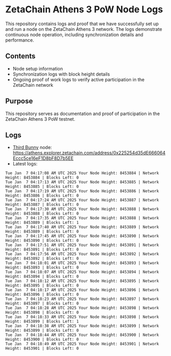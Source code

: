 # ZetaChain Athens 3 PoW Node Logs
This repository contains logs and proof that we have successfully set up and run a node on the ZetaChain Athens 3 network. The logs demonstrate continuous node operation, including synchronization details and performance.

## Contents
- Node setup information
- Synchronization logs with block height details
- Ongoing proof of work logs to verify active participation in the ZetaChain network

## Purpose
This repository serves as documentation and proof of participation in the ZetaChain Athens 3 PoW testnet.

## Logs

- [Third Bunny](https://thirdbunny.xyz/) node: https://athens.explorer.zetachain.com/address/0x225254d35dE666064Eccc5ce16eF1D8bF8D7b5EE
- Latest logs:
```
Tue Jan  7 04:17:08 AM UTC 2025 Your Node Height: 8453884 | Network Height: 8453884 | Blocks Left: 0
Tue Jan  7 04:17:13 AM UTC 2025 Your Node Height: 8453885 | Network Height: 8453885 | Blocks Left: 0
Tue Jan  7 04:17:19 AM UTC 2025 Your Node Height: 8453886 | Network Height: 8453886 | Blocks Left: 0
Tue Jan  7 04:17:24 AM UTC 2025 Your Node Height: 8453887 | Network Height: 8453887 | Blocks Left: 0
Tue Jan  7 04:17:30 AM UTC 2025 Your Node Height: 8453888 | Network Height: 8453888 | Blocks Left: 0
Tue Jan  7 04:17:35 AM UTC 2025 Your Node Height: 8453888 | Network Height: 8453889 | Blocks Left: 1
Tue Jan  7 04:17:40 AM UTC 2025 Your Node Height: 8453889 | Network Height: 8453889 | Blocks Left: 0
Tue Jan  7 04:17:45 AM UTC 2025 Your Node Height: 8453890 | Network Height: 8453890 | Blocks Left: 0
Tue Jan  7 04:17:51 AM UTC 2025 Your Node Height: 8453891 | Network Height: 8453891 | Blocks Left: 0
Tue Jan  7 04:17:56 AM UTC 2025 Your Node Height: 8453892 | Network Height: 8453892 | Blocks Left: 0
Tue Jan  7 04:18:01 AM UTC 2025 Your Node Height: 8453893 | Network Height: 8453893 | Blocks Left: 0
Tue Jan  7 04:18:07 AM UTC 2025 Your Node Height: 8453894 | Network Height: 8453894 | Blocks Left: 0
Tue Jan  7 04:18:12 AM UTC 2025 Your Node Height: 8453895 | Network Height: 8453895 | Blocks Left: 0
Tue Jan  7 04:18:17 AM UTC 2025 Your Node Height: 8453896 | Network Height: 8453896 | Blocks Left: 0
Tue Jan  7 04:18:23 AM UTC 2025 Your Node Height: 8453897 | Network Height: 8453897 | Blocks Left: 0
Tue Jan  7 04:18:28 AM UTC 2025 Your Node Height: 8453898 | Network Height: 8453898 | Blocks Left: 0
Tue Jan  7 04:18:33 AM UTC 2025 Your Node Height: 8453898 | Network Height: 8453899 | Blocks Left: 1
Tue Jan  7 04:18:38 AM UTC 2025 Your Node Height: 8453899 | Network Height: 8453899 | Blocks Left: 0
Tue Jan  7 04:18:44 AM UTC 2025 Your Node Height: 8453900 | Network Height: 8453900 | Blocks Left: 0
Tue Jan  7 04:18:49 AM UTC 2025 Your Node Height: 8453901 | Network Height: 8453901 | Blocks Left: 0
```

